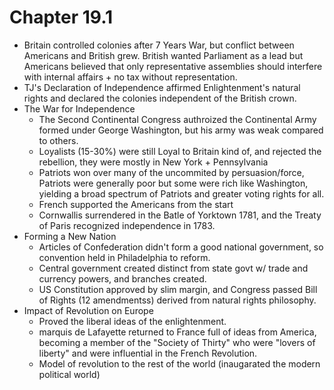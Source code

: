 # Chapter 19.1
- Britain controlled colonies after 7 Years War, but conflict between Americans and British grew. British wanted Parliament as a lead but Americans believed that only representative assemblies should interfere with internal affairs + no tax without representation.
- TJ's Declaration of Independence affirmed Enlightenment's natural rights and declared the colonies independent of the British crown.
- The War for Independence
    - The Second Continental Congress authroized the Continental Army formed under George Washington, but his army was weak compared to others.
    - Loyalists (15-30%) were still Loyal to Britain kind of, and rejected the rebellion, they were mostly in New York + Pennsylvania
    - Patriots won over many of the uncommited by persuasion/force, Patriots were generally poor but some were rich like Washington, yielding a broad spectrum of Patriots and greater voting rights for all.
    - French supported the Americans from the start
    - Cornwallis surrendered in the Batle of Yorktown 1781, and the Treaty of Paris recognized independence in 1783.
- Forming a New Nation
    - Articles of Confederation didn't form a good national government, so convention held in Philadelphia to reform.
    - Central government created distinct from state govt w/ trade and currency powers, and branches created.
    - US Constitution approved by slim margin, and Congress passed Bill of Rights (12 amendmentss) derived from natural rights philosophy.
- Impact of Revolution on Europe
    - Proved the liberal ideas of the enlightenment.
    - marquis de Lafayette returned to France full of ideas from America, becoming a member of the "Society of Thirty" who were "lovers of liberty" and were influential in the French Revolution.
    - Model of revolution to the rest of the world (inaugarated the modern political world)
